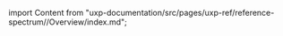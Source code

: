 
import Content from "uxp-documentation/src/pages/uxp-ref/reference-spectrum//Overview/index.md";

<Content query="product=xd"/>
